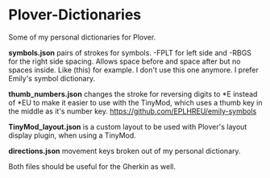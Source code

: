 # Plover-Dictionaries
Some of my personal dictionaries for Plover.

**symbols.json**  pairs of strokes for symbols. -FPLT for left side and -RBGS for the right side spacing. Allows space before and space after but no spaces inside. Like (this) for example. I don't use this one anymore. I prefer Emily's symbol dictionary.

**thumb_numbers.json**  changes the stroke for reversing digits to \*E instead of \*EU to make it easier to use with the TinyMod, which uses a thumb key in the middle as it's number key.  https://github.com/EPLHREU/emily-symbols

**TinyMod_layout.json**  is a custom layout to be used with Plover's layout display plugin, when using a TinyMod.

**directions.json**  movement keys broken out of my personal dictionary.

Both files should be useful for the Gherkin as well.
